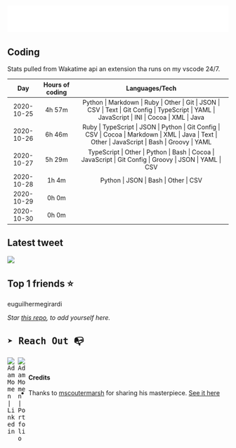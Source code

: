 
![test image size](/assets/welcome_message.gif)

## Coding
Stats pulled from Wakatime api an extension tha runs on my vscode 24/7.

|Day|Hours of coding|Languages/Tech|
|:-:|:-:|:-:|
|2020-10-25|4h 57m|Python &#124; Markdown &#124; Ruby &#124; Other &#124; Git &#124; JSON &#124; CSV &#124; Text &#124; Git Config &#124; TypeScript &#124; YAML &#124; JavaScript &#124; INI &#124; Cocoa &#124; XML &#124; Java|
|2020-10-26|6h 46m|Ruby &#124; TypeScript &#124; JSON &#124; Python &#124; Git Config &#124; CSV &#124; Cocoa &#124; Markdown &#124; XML &#124; Java &#124; Text &#124; Other &#124; JavaScript &#124; Bash &#124; Groovy &#124; YAML|
|2020-10-27|5h 29m|TypeScript &#124; Other &#124; Python &#124; Bash &#124; Cocoa &#124; JavaScript &#124; Git Config &#124; Groovy &#124; JSON &#124; YAML &#124; CSV|
|2020-10-28|1h 4m|Python &#124; JSON &#124; Bash &#124; Other &#124; CSV|
|2020-10-29|0h 0m||
|2020-10-30|0h 0m||

## Latest tweet
[<img src="<tweet-image-url>" width="400">](https://twitter.com/adammomen8/status/1316739109638090754)

## Top 1 friends ⭐️
euguilhermegirardi

*Star [this repo](https://github.com/AdamMomen/AdamMomen), to add yourself here.*


<samp>

## ➤ Reach Out :mailbox_with_no_mail:

>
  <a href="https://www.linkedin.com/in/adam-momen-99596275/">
     <img align="left" alt="Adam Momen | Linkedin" width="24px" src="./assets/Linkedin.svg" />
   </a>

   <a href="https://adammomen.com/">
     <img align="left" alt="Adam Momen | Portfolio" width="24px" src="./assets/web.svg" />
   </a>

</samp>

<br>

#### Credits
* Thanks to [mscoutermarsh](https://github.com/mscoutermarsh) for sharing his masterpiece. [See it here](https://github.com/mscoutermarsh/mscoutermarsh)